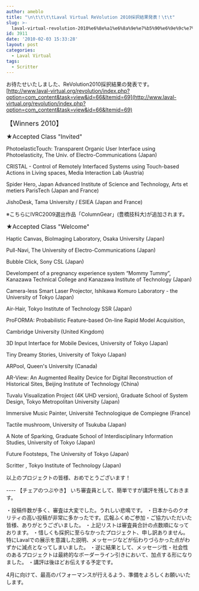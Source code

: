 ```yaml
---
author: ameblo
title: "\n\t\t\t\tLaval Virtual ReVolution 2010採択結果発表！\t\t"
slug: >-
  laval-virtual-revolution-2010%e6%8e%a1%e6%8a%9e%e7%b5%90%e6%9e%9c%e7%99%ba%e8%a1%a8%ef%bc%81
id: 3911
date: '2010-02-03 15:33:28'
layout: post
categories:
  - Laval Virtual
tags:
  - Scritter
---
```


お待たせいたしました、ReVolution2010採択結果の発表です。 [http://www.laval-virtual.org/revolution/index.php?option=com_content&task=view&id=66&Itemid=69](http://www.laval-virtual.org/revolution/index.php?option=com_content&task=view&id=66&Itemid=69)

<font size="4">【Winners 2010】</font>

<font size="3">★Accepted Class "Invited"</font>

PhotoelasticTouch: Transparent Organic User Interface using Photoelasticity, The Univ. of Electro-Communications (Japan)

CRISTAL - Control of Remotely Interfaced Systems using Touch-based Actions in Living spaces, Media Interaction Lab (Austria)

Spider Hero, Japan Advanced Institute of Science and Technology, Arts et metiers ParisTech (Japan and France)

JishoDesk, Tama University / ESIEA (Japan and France)

※こちらにIVRC2009選出作品「ColumnGear」(豊橋技科大)が追加されます。

<font size="3">★Accepted Class "Welcome"</font>

Haptic Canvas, BioImaging Laboratory, Osaka University (Japan)

Pull-Navi, The University of Electro-Communications (Japan)

Bubble Click, Sony CSL (Japan)

Develompent of a pregnancy experience system “Mommy Tummy”, Kanazawa Technical College and Kanazawa Institute of Technology (Japan)

Camera-less Smart Laser Projector, Ishikawa Komuro Laboratory - the University of Tokyo (Japan)

Air-Hair, Tokyo Institute of Technology SSR (Japan)

ProFORMA: Probabilistic Feature-based On-line Rapid Model Acquisition,

Cambridge University (United Kingdom)

3D Input Interface for Mobile Devices, University of Tokyo (Japan)

Tiny Dreamy Stories, University of Tokyo (Japan)

ARPool, Queen's University (Canada)

AR-View: An Augmented Reality Device for Digital Reconstruction of Historical Sites, Beijing Institute of Technology (China)

Tuvalu Visualization Project (4K UHD version), Graduate School of System Design, Tokyo Metropolitan University (Japan)

Immersive Music Painter, Université Technologique de Compiegne (France)

Tactile mushroom, University of Tsukuba (Japan)

A Note of Sparking, Graduate School of Interdisciplinary Information Studies, University of Tokyo (Japan)

Future Footsteps, The University of Tokyo (Japan)

Scritter , Tokyo Institute of Technology (Japan)

以上のプロジェクトの皆様、おめでとうございます！

---- 【チェアのつぶやき】 いち審査員として、簡単ですが講評を残しておきます。

・投稿件数が多く、審査は大変でした。うれしい悲鳴です。 ・日本からのクオリティの高い投稿が非常に多かったです。広報ふくめご参加・ご協力いただいた皆様、ありがとうございました。 ・上記リストは審査員合計の点数順になっております。 ・惜しくも採択に至らなかったプロジェクト、申し訳ありません。特にLavalでの展示を意識した説明、メッセージなどが伝わりづらかった点がわずかに減点となってしまいました。 ・逆に結果として、メッセージ性・社会性のあるプロジェクトは最終的なボーダーライン引きにおいて、加点する形になりました。 ・講評は後ほどお伝えする予定です。

4月に向けて、最高のパフォーマンスが行えるよう、準備をよろしくお願いいたします。